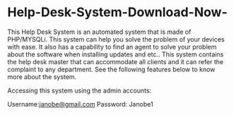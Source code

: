 # Help-Desk-System-Download-Now-
This Help Desk System is an automated system that is made of PHP/MYSQLi. This system can help you solve the problem of your devices with ease. It also has a capability to find an agent to solve your problem about the software when installing updates and etc.. This system contains the help desk master that can accommodate all clients and it can refer the complaint to any department. See the following features below to know more about the system.


Accessing this system using the admin accounts:

Username:janobe@gmail.com
Password: Janobe1
